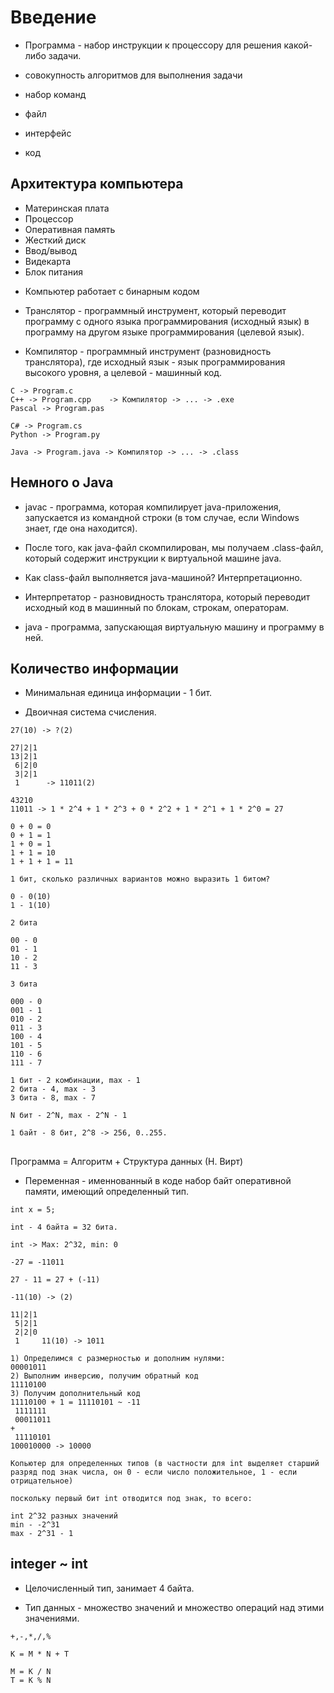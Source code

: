 # Введение

* Программа - набор инструкции к процессору для 
решения какой-либо задачи.

- совокупность алгоритмов 
для выполнения задачи

- набор команд

- файл

- интерфейс

- код

## Архитектура компьютера

- Материнская плата
- Процессор
- Оперативная память
- Жесткий диск
- Ввод/вывод
- Видекарта
- Блок питания

* Компьютер работает с бинарным кодом

* Транслятор - программный инструмент, который 
переводит программу с одного языка программирования 
(исходный язык) в программу на другом языке программирования (целевой язык).

* Компилятор - программный инструмент (разновидность транслятора), где исходный язык - язык программирования высокого уровня, а целевой - машинный код.

```
C -> Program.c
C++ -> Program.cpp    -> Компилятор -> ... -> .exe
Pascal -> Program.pas

C# -> Program.cs
Python -> Program.py

Java -> Program.java -> Компилятор -> ... -> .class
```

## Немного о Java

* javac - программа, которая компилирует java-приложения, запускается из командной строки (в том случае, если Windows знает, где она находится).

* После того, как java-файл скомпилирован, мы получаем .class-файл, который содержит инструкции к виртуальной машине java.

* Как class-файл выполняется java-машиной? Интерпретационно.

* Интерпретатор - разновидность транслятора, который переводит исходный код в машинный по блокам, строкам, операторам.

* java - программа, запускающая виртуальную машину и программу в ней.

## Количество информации

* Минимальная единица информации - 1 бит.

* Двоичная система счисления.

```
27(10) -> ?(2)

27|2|1
13|2|1
 6|2|0
 3|2|1
 1      -> 11011(2)

43210
11011 -> 1 * 2^4 + 1 * 2^3 + 0 * 2^2 + 1 * 2^1 + 1 * 2^0 = 27

0 + 0 = 0
0 + 1 = 1
1 + 0 = 1
1 + 1 = 10
1 + 1 + 1 = 11
```

```
1 бит, сколько различных вариантов можно выразить 1 битом?

0 - 0(10)
1 - 1(10)

2 бита

00 - 0
01 - 1
10 - 2
11 - 3

3 бита

000 - 0
001 - 1
010 - 2
011 - 3
100 - 4
101 - 5
110 - 6
111 - 7

1 бит - 2 комбинации, max - 1
2 бита - 4, max - 3
3 бита - 8, max - 7

N бит - 2^N, max - 2^N - 1

1 байт - 8 бит, 2^8 -> 256, 0..255. 
```

##

Программа = Алгоритм + Структура данных (Н. Вирт)

* Переменная - именнованный в коде набор байт оперативной памяти, имеющий определенный тип.

```
int x = 5;
```

```
int - 4 байта = 32 бита.

int -> Max: 2^32, min: 0

-27 = -11011

27 - 11 = 27 + (-11)

-11(10) -> (2)

11|2|1
 5|2|1
 2|2|0
 1     11(10) -> 1011

1) Определимся с размерностью и дополним нулями:
00001011
2) Выполним инверсию, получим обратный код
11110100
3) Получим дополнительный код
11110100 + 1 = 11110101 ~ -11
 1111111
 00011011
+
 11110101
100010000 -> 10000

Копьютер для определенных типов (в частности для int выделяет старший разряд под знак числа, он 0 - если число положительное, 1 - если отрицательное)

поскольку первый бит int отводится под знак, то всего:

int 2^32 разных значений
min - -2^31 
max - 2^31 - 1
```

## integer ~ int

* Целочисленный тип, занимает 4 байта. 

* Тип данных - множество значений и множество операций над этими значениями.

```
+,-,*,/,%

K = M * N + T

M = K / N
T = K % N
```










